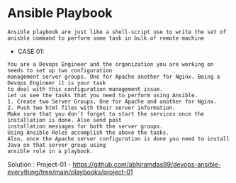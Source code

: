 # Ansible Playbook 
```git
Ansible playbook are just like a shell-script use to write the set of anisble command to perform some task in bulk of remote machine
```

- CASE 01:
```git
You are a Devops Engineer and the organization you are working on needs to set up two configuration
management server groups. One for Apache another for Nginx. Being a Devops Engineer it is your task
to deal with this configuration management issue.
Let us see the tasks that you need to perform using Ansible.
1. Create two Server Groups. One for Apache and another for Nginx.
2. Push two html files with their server information.
Make sure that you don’t forget to start the services once the installation is done. Also send post
installation messages for both the server groups.
Using Ansible Roles accomplish the above the tasks.
Also, once the Apache server configuration is done you need to install Java on that server group using
ansible role in a playbook.
````
Solution :
Project-01 - https://github.com/abhiramdas99/devops-ansible-everything/tree/main/playbooks/project-01

